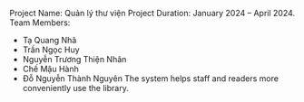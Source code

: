Project Name: Quản lý thư viện
Project Duration: January 2024 – April 2024.
Team Members:
- Tạ Quang Nhã
- Trần Ngọc Huy
- Nguyễn Trương Thiện Nhân
- Chế Mậu Hành
- Đỗ Nguyễn Thành Nguyên
The system helps staff and readers more conveniently use the library.
